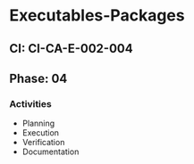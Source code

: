 # Executables-Packages

## CI: CI-CA-E-002-004
## Phase: 04

### Activities
- Planning
- Execution
- Verification
- Documentation
